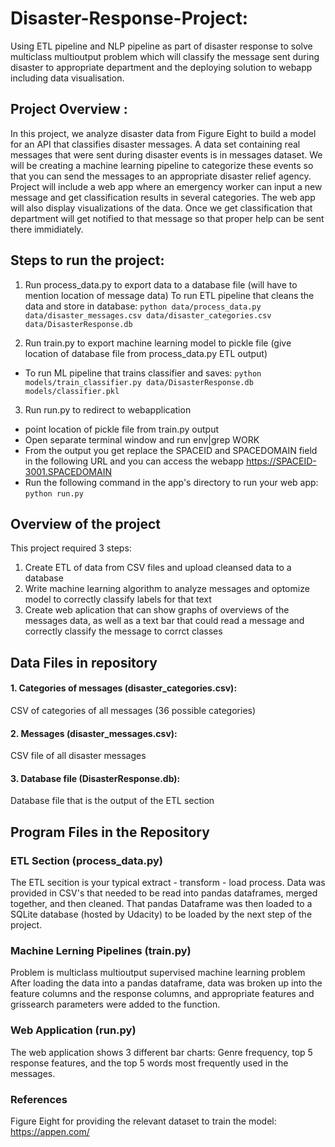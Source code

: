 # Disaster-Response-Project:
Using ETL pipeline and NLP pipeline as part of disaster response to solve multiclass multioutput problem which will classify the message sent during disaster to 
appropriate department and the deploying solution to webapp including data visualisation.

## Project Overview :
In this project, we analyze disaster data from Figure Eight to build a model for an API that classifies disaster messages. A data set containing real messages that were sent during disaster events is in messages dataset. We will be creating a machine learning pipeline to categorize these events so that you can send the messages to an appropriate disaster relief agency.  Project will include a web app where an emergency worker can input a new message and get classification results in several categories. The web app will also display visualizations of the data. Once we get classification that department will get notified to that message so that proper help can be sent there immidiately. 


## Steps to run the project:
1. Run process_data.py to export data to a database file (will have to mention location of message data)
To run ETL pipeline that cleans the data and store in database: `python data/process_data.py data/disaster_messages.csv data/disaster_categories.csv data/DisasterResponse.db`
        
2. Run train.py to export machine learning model to pickle file (give location of database file from process_data.py ETL output)
- To run ML pipeline that trains classifier and saves:  `python models/train_classifier.py data/DisasterResponse.db models/classifier.pkl`

3. Run run.py to redirect to webapplication
  - point location of pickle file from train.py output
  - Open separate terminal window and run env|grep WORK
  - From the output you get replace the SPACEID and SPACEDOMAIN field in the following URL and you can access the webapp https://SPACEID-3001.SPACEDOMAIN
- Run the following command in the app's directory to run your web app:  `python run.py`
   

## Overview of the project

This project required 3 steps:
  1. Create ETL of data from CSV files and upload cleansed data to a database
  2. Write machine learning algorithm to analyze messages and optomize model to correctly classify labels for that text
  3. Create web aplication that can show graphs of overviews of the messages data, as well as a text bar that could read a message and correctly classify the message to corrct classes

## Data Files in repository
#### 1. Categories of messages (disaster_categories.csv): 
CSV of categories of all messages (36 possible categories)

#### 2. Messages (disaster_messages.csv):
CSV file of all disaster messages

#### 3. Database file (DisasterResponse.db):
Database file that is the output of the ETL section
  
  
## Program Files in the Repository

### ETL Section (process_data.py)

The ETL secition is your typical extract - transform - load process. Data was provided in CSV's that needed to be read into pandas dataframes, merged together, and then cleaned. 
That pandas Dataframe was then loaded to a SQLite database (hosted by Udacity) to be loaded by the next step of the project.

### Machine Lerning Pipelines (train.py)
Problem is multiclass multioutput supervised machine learning problem
After loading the data into a pandas dataframe, data was broken up into the feature columns and the response columns, and appropriate features and grissearch parameters were added to the function.

### Web Application (run.py)

The web application shows 3 different bar charts: Genre frequency, top 5 response features, and the top 5 words most frequently used in the messages.

### References
Figure Eight for providing the relevant dataset to train the model: https://appen.com/
